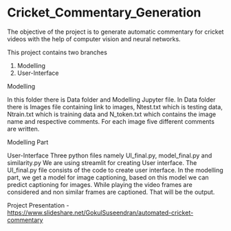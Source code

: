 # Cricket_Commentary_Generation
The objective of the project is to generate automatic commentary for cricket videos with the help of computer vision and neural networks.

This project contains two branches

1) Modelling
2) User-Interface

Modelling

In this folder there is Data folder and Modelling Jupyter file. In Data folder there is Images file containing link to images, Ntest.txt which is testing data, Ntrain.txt which is training data and N_token.txt which contains the image name and respective comments. For each image five different comments are written.

Modelling Part

User-Interface Three python files namely UI_final.py, model_final.py and similarity.py We are using streamlit for creating User interface. The UI_final.py file consists of the code to create user interface. In the modelling part, we get a model for image captioning, based on this model we can predict captioning for images. While playing the video frames are considered and non similar frames are captioned. That will be the output.

Project Presentation - https://www.slideshare.net/GokulSuseendran/automated-cricket-commentary
